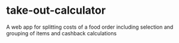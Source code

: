 # take-out-calculator
A web app for splitting costs of a food order including selection and grouping of items and cashback calculations
